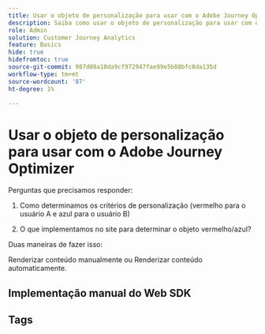 ```yaml
---
title: Usar o objeto de personalização para usar com o Adobe Journey Optimizer
description: Saiba como usar o objeto de personalização para usar com o Adobe Journey Optimizer
role: Admin
solution: Customer Journey Analytics
feature: Basics
hide: true
hidefromtoc: true
source-git-commit: 987d09a10da9cf972947fae99e5b88bfc8da135d
workflow-type: tm+mt
source-wordcount: '87'
ht-degree: 1%

---
```


# Usar o objeto de personalização para usar com o Adobe Journey Optimizer

Perguntas que precisamos responder:

1. Como determinamos os critérios de personalização (vermelho para o usuário A e azul para o usuário B)

1. O que implementamos no site para determinar o objeto vermelho/azul?


Duas maneiras de fazer isso:

Renderizar conteúdo manualmente ou Renderizar conteúdo automaticamente.


## Implementação manual do Web SDK






## Tags

